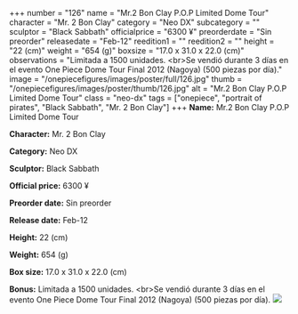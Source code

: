 +++
number = "126"
name = "Mr.2 Bon Clay P.O.P Limited Dome Tour"
character = "Mr. 2 Bon Clay"
category = "Neo DX"
subcategory = ""
sculptor = "Black Sabbath"
officialprice = "6300 ¥"
preorderdate = "Sin preorder"
releasedate = "Feb-12"
reedition1 = ""
reedition2 = ""
height = "22 (cm)"
weight = "654 (g)"
boxsize = "17.0 x 31.0 x 22.0 (cm)"
observations = "Limitada a 1500 unidades. &lt;br&gt;Se vendió durante 3 días en el evento One Piece Dome Tour Final 2012 (Nagoya) (500 piezas por día)."
image = "/onepiecefigures/images/poster/full/126.jpg"
thumb = "/onepiecefigures/images/poster/thumb/126.jpg"
alt = "Mr.2 Bon Clay P.O.P Limited Dome Tour"
class = "neo-dx"
tags = ["onepiece", "portrait of pirates", "Black Sabbath", "Mr. 2 Bon Clay"]
+++
**Name:** Mr.2 Bon Clay P.O.P Limited Dome Tour

**Character:** Mr. 2 Bon Clay

**Category:** Neo DX 

**Sculptor:** Black Sabbath

**Official price:** 6300 ¥

**Preorder date:** Sin preorder

**Release date:** Feb-12

**Height:** 22 (cm)

**Weight:** 654 (g)

**Box size:** 17.0 x 31.0 x 22.0 (cm)

**Bonus:** Limitada a 1500 unidades. &lt;br&gt;Se vendió durante 3 días en el evento One Piece Dome Tour Final 2012 (Nagoya) (500 piezas por día).
<img src="/onepiecefigures/images/poster/thumb/126.jpg">